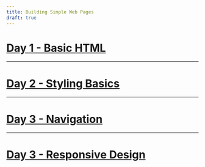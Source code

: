 ```yaml
---
title: Building Simple Web Pages
draft: true
---
```


# [Day 1 - Basic HTML](../lectures/day-01)

---

# [Day 2 - Styling Basics](../lectures/day-02)

---

# [Day 3 - Navigation](../lectures/day-03)

---

# [Day 3 - Responsive Design](../lectures/day-04)
